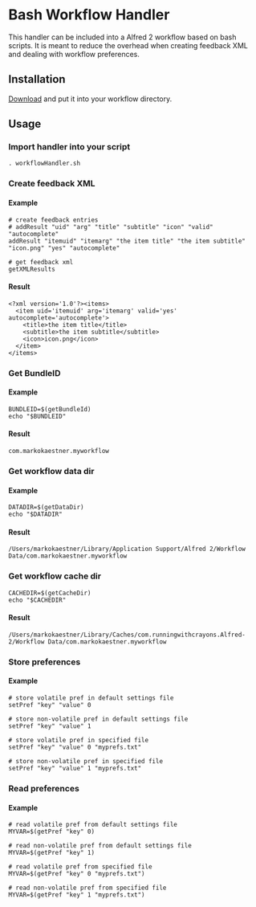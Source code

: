 Bash Workflow Handler
=====================

This handler can be included into a Alfred 2 workflow based on bash scripts. It is meant to reduce the overhead when creating feedback XML and dealing with workflow preferences.
 
Installation
------------

[Download](https://raw.github.com/markokaestner/alfred2/master/workflows/BashWorkflowHandler/workflowHandler.sh) and put it into your workflow directory.

Usage
-----

### Import handler into your script
```
. workflowHandler.sh
```

### Create feedback XML
#### Example
```
# create feedback entries
# addResult "uid" "arg" "title" "subtitle" "icon" "valid" "autocomplete"
addResult "itemuid" "itemarg" "the item title" "the item subtitle" "icon.png" "yes" "autocomplete"

# get feedback xml
getXMLResults
```
#### Result
```
<?xml version='1.0'?><items>
  <item uid='itemuid' arg='itemarg' valid='yes' autocomplete='autocomplete'>
    <title>the item title</title>
    <subtitle>the item subtitle</subtitle>
    <icon>icon.png</icon>
  </item>
</items>
```

### Get BundleID
#### Example
```
BUNDLEID=$(getBundleId)
echo "$BUNDLEID"
```
#### Result
```
com.markokaestner.myworkflow
```

### Get workflow data dir
#### Example
```
DATADIR=$(getDataDir)
echo "$DATADIR"
```
#### Result
```
/Users/markokaestner/Library/Application Support/Alfred 2/Workflow Data/com.markokaestner.myworkflow
```

### Get workflow cache dir
```
CACHEDIR=$(getCacheDir)
echo "$CACHEDIR"
```
#### Result
```
/Users/markokaestner/Library/Caches/com.runningwithcrayons.Alfred-2/Workflow Data/com.markokaestner.myworkflow
```

### Store preferences
#### Example
```
# store volatile pref in default settings file
setPref "key" "value" 0

# store non-volatile pref in default settings file
setPref "key" "value" 1

# store volatile pref in specified file
setPref "key" "value" 0 "myprefs.txt"

# store non-volatile pref in specified file
setPref "key" "value" 1 "myprefs.txt"
```

### Read preferences
#### Example
```
# read volatile pref from default settings file
MYVAR=$(getPref "key" 0)

# read non-volatile pref from default settings file
MYVAR=$(getPref "key" 1)

# read volatile pref from specified file
MYVAR=$(getPref "key" 0 "myprefs.txt")

# read non-volatile pref from specified file
MYVAR=$(getPref "key" 1 "myprefs.txt")
```

